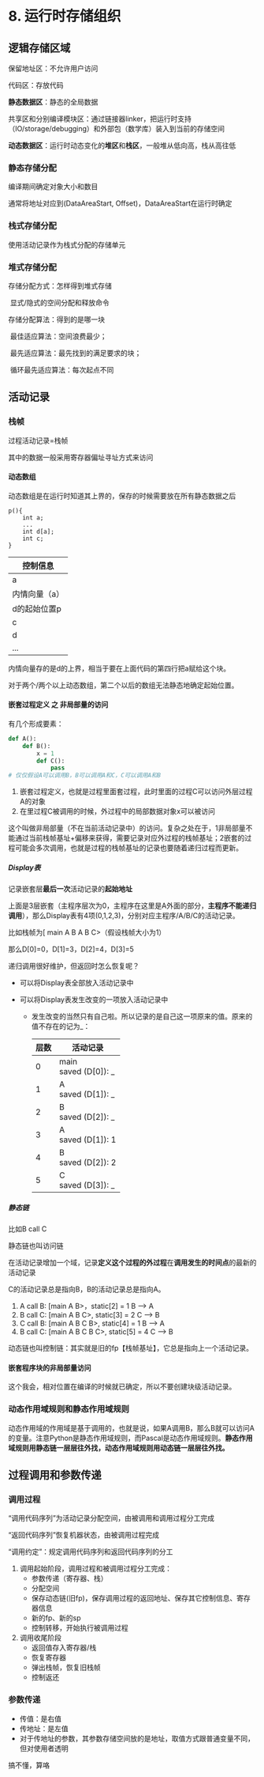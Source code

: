 # 8. 运行时存储组织

## 逻辑存储区域

保留地址区：不允许用户访问

代码区：存放代码

**静态数据区**：静态的全局数据

共享区和分别编译模块区：通过链接器linker，把运行时支持（IO/storage/debugging）和外部包（数学库）装入到当前的存储空间

**动态数据区**：运行时动态变化的**堆区**和**栈区**，一般堆从低向高，栈从高往低

### 静态存储分配

编译期间确定对象大小和数目

通常将地址对应到(DataAreaStart, Offset)，DataAreaStart在运行时确定

### 栈式存储分配

使用活动记录作为栈式分配的存储单元

### 堆式存储分配

存储分配方式：怎样得到堆式存储

​	显式/隐式的空间分配和释放命令

存储分配算法：得到的是哪一块

​	最佳适应算法：空间浪费最少；

​	最先适应算法：最先找到的满足要求的块；

​	循环最先适应算法：每次起点不同

## 活动记录

### 栈帧

过程活动记录=栈帧

其中的数据一般采用寄存器偏址寻址方式来访问

#### 动态数组

动态数组是在运行时知道其上界的，保存的时候需要放在所有静态数据之后

```
p(){
	int a;
	...
	int d[a];
	int c;
}
```



| 控制信息      |
| ------------- |
| a             |
| 内情向量（a） |
| d的起始位置p  |
| c             |
| d             |
| ...           |

内情向量存的是d的上界，相当于要在上面代码的第四行把a赋给这个块。

对于两个/两个以上动态数组，第二个以后的数组无法静态地确定起始位置。

#### 嵌套过程定义 之 非局部量的访问

有几个形成要素：

```python
def A():
	def B():
		x = 1
		def C():
			pass
# 仅仅假设A可以调用B，B可以调用A和C，C可以调用A和B
```



1. 嵌套过程定义，也就是过程里面套过程，此时里面的过程C可以访问外层过程A的对象
2. 在里过程C被调用的时候，外过程中的局部数据对象x可以被访问

这个叫做非局部量（不在当前活动记录中）的访问。复杂之处在于，1非局部量不能通过当前栈帧基址+偏移来获得，需要记录对应外过程的栈帧基址；2嵌套的过程可能会多次调用，也就是过程的栈帧基址的记录也要随着递归过程而更新。

##### Display表

记录嵌套层**最后一次**活动记录的**起始地址**

上面是3层嵌套（主程序层次为0，主程序在这里是A外面的部分，**主程序不能递归调用**），那么Display表有4项(0,1,2,3)，分别对应主程序/A/B/C的活动记录。

比如栈帧为[ main A B A B C>（假设栈帧大小为1）

那么D[0]=0，D[1]=3，D[2]=4，D[3]=5

递归调用很好维护，但返回时怎么恢复呢？

- 可以将Display表全部放入活动记录中

- 可以将Display表发生改变的一项放入活动记录中

  - 发生改变的当然只有自己啦。所以记录的是自己这一项原来的值。原来的值不存在的记为_：

    | 层数 | 活动记录                  |
    | ---- | ------------------------- |
    | 0    | main<br />saved (D[0]): _ |
    | 1    | A<br />saved (D[1]): _    |
    | 2    | B<br />saved (D[2]): _    |
    | 3    | A<br />saved (D[1]): 1    |
    | 4    | B<br />saved (D[2]): 2    |
    | 5    | C<br />saved (D[3]): _    |

##### 静态链

比如B call C

静态链也叫访问链

在活动记录增加一个域，记录**定义这个过程的外过程**在**调用发生的时间点**的最新的活动记录

C的活动记录总是指向B，B的活动记录总是指向A。

1. A call B: [main A B>，static[2] = 1  B --> A
2. B call C: [main A B C>, static[3] = 2  C --> B
3. C call B: [main A B C B>, static[4] = 1  B --> A
4. B call C: [main A B C B C>, static[5] = 4  C --> B

动态链也叫控制链：其实就是旧的fp【栈帧基址】，它总是指向上一个活动记录。

#### 嵌套程序块的非局部量访问

这个我会，相对位置在编译的时候就已确定，所以不要创建块级活动记录。

### 动态作用域规则和静态作用域规则

动态作用域的作用域是基于调用的，也就是说，如果A调用B，那么B就可以访问A的变量。注意Python是静态作用域规则，而Pascal是动态作用域规则。**静态作用域规则用静态链一层层往外找，动态作用域规则用动态链一层层往外找。**

## 过程调用和参数传递



### 调用过程

“调用代码序列”为活动记录分配空间，由被调用和调用过程分工完成

“返回代码序列”恢复机器状态，由被调用过程完成

“调用约定”：规定调用代码序列和返回代码序列的分工

1. 调用起始阶段，调用过程和被调用过程分工完成：
   - 参数传递（寄存器、栈）
   - 分配空间
   - 保存动态链(旧fp)，保存调用过程的返回地址、保存其它控制信息、寄存器信息
   - 新的fp、新的sp
   - 控制转移，开始执行被调用过程
2. 调用收尾阶段
   - 返回值存入寄存器/栈
   - 恢复寄存器
   - 弹出栈帧，恢复旧栈帧
   - 控制返还

### 参数传递

- 传值：是右值
- 传地址：是左值
- 对于传地址的参数，其参数存储空间放的是地址，取值方式跟普通变量不同，但对使用者透明

搞不懂，算咯
